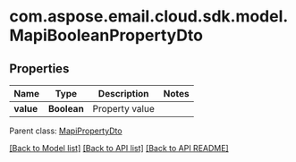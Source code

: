
# com.aspose.email.cloud.sdk.model.MapiBooleanPropertyDto

## Properties
Name | Type | Description | Notes
------------ | ------------- | ------------- | -------------
**value** | **Boolean** | Property value              | 

 Parent class: [MapiPropertyDto](MapiPropertyDto.md)
    
    


[[Back to Model list]](README.md#documentation-for-models) [[Back to API list]](README.md#documentation-for-api-endpoints) [[Back to API README]](README.md)

